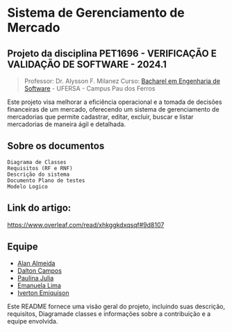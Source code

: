 # Sistema de Gerenciamento de Mercado

## Projeto da disciplina PET1696 - VERIFICAÇÃO E VALIDAÇÃO DE SOFTWARE - 2024.1
> Professor: Dr. Alysson F. Milanez
Curso: [Bacharel em Engenharia de Software](https://engsoftwarepaudosferros.ufersa.edu.br/apresentacao/) - UFERSA - Campus Pau dos Ferros

Este projeto visa melhorar a eficiência operacional e a tomada de decisões financeiras de um mercado, oferecendo um sistema de gerenciamento de mercadorias que permite cadastrar, editar, excluir, buscar e listar mercadorias de maneira ágil e detalhada.

## Sobre os documentos

    Diagrama de Classes
    Requisitos (RF e RNF)
    Descrição do sistema
    Documento Plano de testes
    Modelo Logico
## Link do artigo: 
https://www.overleaf.com/read/xhkggkdxqsqf#9d8107

## Equipe

- [Alan Almeida](https://github.com/AlanTddy) 
- [Dalton Campos](https://github.com/daltonfcampos)
- [Paulina Julia](https://github.com/paulinaJulia)
- [Emanuela Lima](https://github.com/Emanuelalima)
- [Iverton Emiquison](https://github.com/IVERTON-EMIQUISON)


Este README fornece uma visão geral do projeto, incluindo suas descrição, requisitos, Diagramade classes e informações sobre a contribuição e a equipe envolvida.
